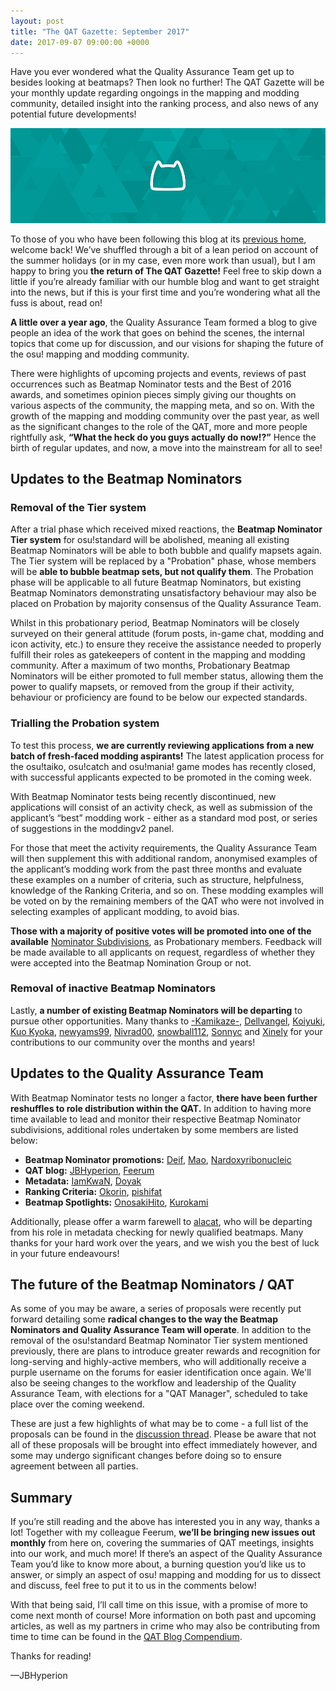 ```yaml
---
layout: post
title: "The QAT Gazette: September 2017"
date: 2017-09-07 09:00:00 +0000
---
```


Have you ever wondered what the Quality Assurance Team get up to besides looking at beatmaps? Then look no further! The QAT Gazette will be your monthly update regarding ongoings in the mapping and modding community, detailed insight into the ranking process, and also news of any potential future developments!

![](/wiki/shared/news/banners/qat-blog-logo.png)

To those of you who have been following this blog at its [previous home](http://osuqat.tumblr.com/), welcome back! We’ve shuffled through a bit of a lean period on account of the summer holidays (or in my case, even more work than usual), but I am happy to bring you **the return of The QAT Gazette!** Feel free to skip down a little if you’re already familiar with our humble blog and want to get straight into the news, but if this is your first time and you’re wondering what all the fuss is about, read on!

**A little over a year ago**, the Quality Assurance Team formed a blog to give people an idea of the work that goes on behind the scenes, the internal topics that come up for discussion, and our visions for shaping the future of the osu! mapping and modding community.

There were highlights of upcoming projects and events, reviews of past occurrences such as Beatmap Nominator tests and the Best of 2016 awards, and sometimes opinion pieces simply giving our thoughts on various aspects of the community, the mapping meta, and so on. With the growth of the mapping and modding community over the past year, as well as the significant changes to the role of the QAT, more and more people rightfully ask, **“What the heck do you guys actually do now!?”** Hence the birth of regular updates, and now, a move into the mainstream for all to see!

## Updates to the Beatmap Nominators

### Removal of the Tier system

After a trial phase which received mixed reactions, the **Beatmap Nominator Tier system** for osu!standard will be abolished, meaning all existing Beatmap Nominators will be able to both bubble and qualify mapsets again. The Tier system will be replaced by a "Probation" phase, whose members will be **able to bubble beatmap sets, but not qualify them**. The Probation phase will be applicable to all future Beatmap Nominators, but existing Beatmap Nominators demonstrating unsatisfactory behaviour may also be placed on Probation by majority consensus of the Quality Assurance Team.

Whilst in this probationary period, Beatmap Nominators will be closely surveyed on their general attitude (forum posts, in-game chat, modding and icon activity, etc.) to ensure they receive the assistance needed to properly fulfill their roles as gatekeepers of content in the mapping and modding community. After a maximum of two months, Probationary Beatmap Nominators will be either promoted to full member status, allowing them the power to qualify mapsets, or removed from the group if their activity, behaviour or proficiency are found to be below our expected standards.

### Trialling the Probation system

To test this process, **we are currently reviewing applications from a new batch of fresh-faced modding aspirants!** The latest application process for the osu!taiko, osu!catch and osu!mania! game modes has recently closed, with successful applicants expected to be promoted in the coming week.

With Beatmap Nominator tests being recently discontinued, new applications will consist of an activity check, as well as submission of the applicant’s “best” modding work - either as a standard mod post, or series of suggestions in the moddingv2 panel. 

For those that meet the activity requirements, the Quality Assurance Team will then supplement this with additional random, anonymised examples of the applicant’s modding work from the past three months and evaluate these examples on a number of criteria, such as structure, helpfulness, knowledge of the Ranking Criteria, and so on. These modding examples will be voted on by the remaining members of the QAT who were not involved in selecting examples of applicant modding, to avoid bias.

**Those with a majority of positive votes will be promoted into one of the available** [Nominator Subdivisions](https://osu.ppy.sh/community/forums/topics/589351), as Probationary members. Feedback will be made available to all applicants on request, regardless of whether they were accepted into the Beatmap Nomination Group or not.

### Removal of inactive Beatmap Nominators

Lastly, **a number of existing Beatmap Nominators will be departing** to pursue other opportunities. Many thanks to [-Kamikaze-](https://osu.ppy.sh/users/2124783), [Dellvangel](https://osu.ppy.sh/users/5186244), [Koiyuki](https://osu.ppy.sh/users/2433507), [Kuo Kyoka](https://osu.ppy.sh/users/2596306), [newyams99](https://osu.ppy.sh/users/3701008), [Nivrad00](https://osu.ppy.sh/users/1984634), [snowball112](https://osu.ppy.sh/users/2350722), [Sonnyc](https://osu.ppy.sh/users/11771) and [Xinely](https://osu.ppy.sh/users/1521445) for your contributions to our community over the months and years!

## Updates to the Quality Assurance Team

With Beatmap Nominator tests no longer a factor, **there have been further reshuffles to role distribution within the QAT.** In addition to having more time available to lead and monitor their respective Beatmap Nominator subdivisions, additional roles undertaken by some members are listed below:

- **Beatmap Nominator promotions:** [Deif](https://osu.ppy.sh/users/318565), [Mao](https://osu.ppy.sh/users/2204515), [Nardoxyribonucleic](https://osu.ppy.sh/users/876419)
- **QAT blog:** [JBHyperion](https://osu.ppy.sh/users/4879508), [Feerum](https://osu.ppy.sh/users/4815717)
- **Metadata:** [IamKwaN](https://osu.ppy.sh/users/1856463), [Doyak](https://osu.ppy.sh/users/2046893)
- **Ranking Criteria:** [Okorin](https://osu.ppy.sh/users/1623405), [pishifat](https://osu.ppy.sh/users/3178418)
- **Beatmap Spotlights:** [OnosakiHito](https://osu.ppy.sh/users/290128), [Kurokami](https://osu.ppy.sh/users/260933)

Additionally, please offer a warm farewell to [alacat](https://osu.ppy.sh/users/869782), who will be departing from his role in metadata checking for newly qualified beatmaps. Many thanks for your hard work over the years, and we wish you the best of luck in your future endeavours!

## The future of the Beatmap Nominators / QAT

As some of you may be aware, a series of proposals were recently put forward detailing some **radical changes to the way the Beatmap Nominators and Quality Assurance Team will operate**. In addition to the removal of the osu!standard Beatmap Nominator Tier system mentioned previously, there are plans to introduce greater rewards and recognition for long-serving and highly-active members, who will additionally receive a purple username on the forums for easier identification once again. We'll also be seeing changes to the workflow and leadership of the Quality Assurance Team, with elections for a "QAT Manager", scheduled to take place over the coming weekend.

These are just a few highlights of what may be to come - a full list of the proposals can be found in the [discussion thread](https://osu.ppy.sh/community/forums/topics/635507). Please be aware that not all of these proposals will be brought into effect immediately however, and some may undergo significant changes before doing so to ensure agreement between all parties.

## Summary

If you’re still reading and the above has interested you in any way, thanks a lot! Together with my colleague Feerum, **we’ll be bringing new issues out monthly** from here on, covering the summaries of QAT meetings, insights into our work, and much more! If there’s an aspect of the Quality Assurance Team you’d like to know more about, a burning question you’d like us to answer, or simply an aspect of osu! mapping and modding for us to dissect and discuss, feel free to put it to us in the comments below!

With that being said, I’ll call time on this issue, with a promise of more to come next month of course! More information on both past and upcoming articles, as well as my partners in crime who may also be contributing from time to time can be found in the [QAT Blog Compendium](https://osu.ppy.sh/community/forums/topics/578437).

Thanks for reading!

—JBHyperion
